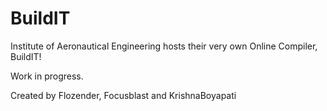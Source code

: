 # BuildIT
Institute of Aeronautical Engineering hosts their very own Online Compiler, BuildIT!

Work in progress.

Created by Flozender, Focusblast and KrishnaBoyapati